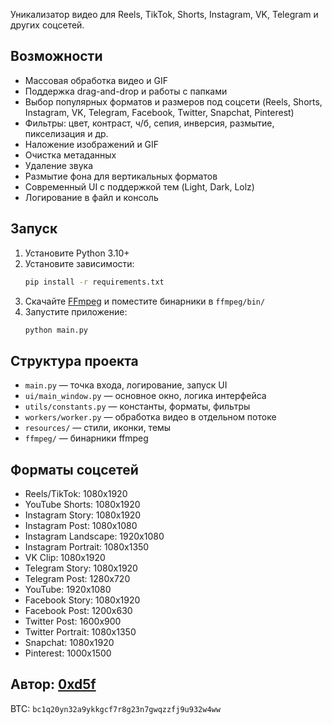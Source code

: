 
Уникализатор видео для Reels, TikTok, Shorts, Instagram, VK, Telegram и других соцсетей.

## Возможности
- Массовая обработка видео и GIF
- Поддержка drag-and-drop и работы с папками
- Выбор популярных форматов и размеров под соцсети (Reels, Shorts, Instagram, VK, Telegram, Facebook, Twitter, Snapchat, Pinterest)
- Фильтры: цвет, контраст, ч/б, сепия, инверсия, размытие, пикселизация и др.
- Наложение изображений и GIF
- Очистка метаданных
- Удаление звука
- Размытие фона для вертикальных форматов
- Современный UI с поддержкой тем (Light, Dark, Lolz)
- Логирование в файл и консоль

## Запуск
1. Установите Python 3.10+
2. Установите зависимости:
   ```bash
   pip install -r requirements.txt
   ```
3. Скачайте [FFmpeg](https://ffmpeg.org/download.html) и поместите бинарники в `ffmpeg/bin/`
4. Запустите приложение:
   ```bash
   python main.py
   ```

## Структура проекта
- `main.py` — точка входа, логирование, запуск UI
- `ui/main_window.py` — основное окно, логика интерфейса
- `utils/constants.py` — константы, форматы, фильтры
- `workers/worker.py` — обработка видео в отдельном потоке
- `resources/` — стили, иконки, темы
- `ffmpeg/` — бинарники ffmpeg

## Форматы соцсетей
- Reels/TikTok: 1080x1920
- YouTube Shorts: 1080x1920
- Instagram Story: 1080x1920
- Instagram Post: 1080x1080
- Instagram Landscape: 1920x1080
- Instagram Portrait: 1080x1350
- VK Clip: 1080x1920
- Telegram Story: 1080x1920
- Telegram Post: 1280x720
- YouTube: 1920x1080
- Facebook Story: 1080x1920
- Facebook Post: 1200x630
- Twitter Post: 1600x900
- Twitter Portrait: 1080x1350
- Snapchat: 1080x1920
- Pinterest: 1000x1500

**Автор:** [0xd5f](https://github.com/0xd5f)
---
BTC: `bc1q20yn32a9ykkgcf7r8g23n7gwqzzfj9u932w4ww`